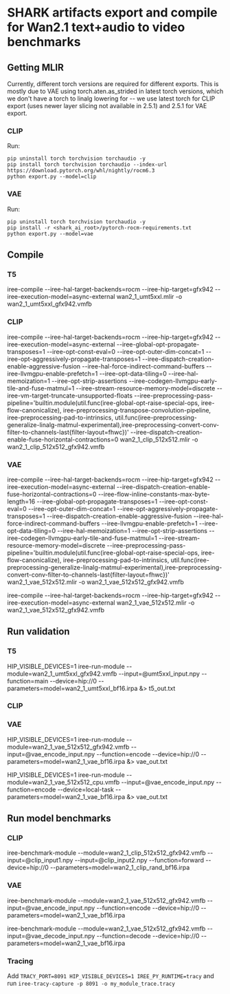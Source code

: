 # SHARK artifacts export and compile for Wan2.1 text+audio to video benchmarks

## Getting MLIR

Currently, different torch versions are required for different exports. This is mostly due to VAE using torch.aten.as_strided in latest torch versions, which we don't have a torch to linalg lowering for -- we use latest torch for CLIP export (uses newer layer slicing not available in 2.5.1) and 2.5.1 for VAE export.

### CLIP
Run:
```shell
pip uninstall torch torchvision torchaudio -y
pip install torch torchvision torchaudio --index-url https://download.pytorch.org/whl/nightly/rocm6.3
python export.py --model=clip
```
### VAE
Run:
```shell
pip uninstall torch torchvision torchaudio -y
pip install -r <shark_ai_root>/pytorch-rocm-requirements.txt
python export.py --model=vae
```
## Compile

### T5
iree-compile --iree-hal-target-backends=rocm --iree-hip-target=gfx942 --iree-execution-model=async-external  wan2_1_umt5xxl.mlir -o wan2_1_umt5xxl_gfx942.vmfb

### CLIP
iree-compile --iree-hal-target-backends=rocm --iree-hip-target=gfx942 --iree-execution-model=async-external --iree-global-opt-propagate-transposes=1 --iree-opt-const-eval=0 --iree-opt-outer-dim-concat=1 --iree-opt-aggressively-propagate-transposes=1 --iree-dispatch-creation-enable-aggressive-fusion --iree-hal-force-indirect-command-buffers --iree-llvmgpu-enable-prefetch=1 --iree-opt-data-tiling=0 --iree-hal-memoization=1 --iree-opt-strip-assertions --iree-codegen-llvmgpu-early-tile-and-fuse-matmul=1 --iree-stream-resource-memory-model=discrete --iree-vm-target-truncate-unsupported-floats --iree-preprocessing-pass-pipeline='builtin.module(util.func(iree-global-opt-raise-special-ops, iree-flow-canonicalize), iree-preprocessing-transpose-convolution-pipeline, iree-preprocessing-pad-to-intrinsics, util.func(iree-preprocessing-generalize-linalg-matmul-experimental),iree-preprocessing-convert-conv-filter-to-channels-last{filter-layout=fhwc})' --iree-dispatch-creation-enable-fuse-horizontal-contractions=0 wan2_1_clip_512x512.mlir -o wan2_1_clip_512x512_gfx942.vmfb

### VAE
iree-compile --iree-hal-target-backends=rocm --iree-hip-target=gfx942 --iree-execution-model=async-external --iree-dispatch-creation-enable-fuse-horizontal-contractions=0  --iree-flow-inline-constants-max-byte-length=16 --iree-global-opt-propagate-transposes=1 --iree-opt-const-eval=0 --iree-opt-outer-dim-concat=1 --iree-opt-aggressively-propagate-transposes=1 --iree-dispatch-creation-enable-aggressive-fusion --iree-hal-force-indirect-command-buffers --iree-llvmgpu-enable-prefetch=1 --iree-opt-data-tiling=0 --iree-hal-memoization=1 --iree-opt-strip-assertions --iree-codegen-llvmgpu-early-tile-and-fuse-matmul=1 --iree-stream-resource-memory-model=discrete --iree-preprocessing-pass-pipeline='builtin.module(util.func(iree-global-opt-raise-special-ops, iree-flow-canonicalize), iree-preprocessing-pad-to-intrinsics, util.func(iree-preprocessing-generalize-linalg-matmul-experimental),iree-preprocessing-convert-conv-filter-to-channels-last{filter-layout=fhwc})' wan2_1_vae_512x512.mlir -o wan2_1_vae_512x512_gfx942.vmfb 

iree-compile --iree-hal-target-backends=rocm --iree-hip-target=gfx942 --iree-execution-model=async-external  wan2_1_vae_512x512.mlir -o wan2_1_vae_512x512_gfx942.vmfb

## Run validation
### T5
HIP_VISIBLE_DEVICES=1 iree-run-module --module=wan2_1_umt5xxl_gfx942.vmfb --input=@umt5xxl_input.npy --function=main --device=hip://0 --parameters=model=wan2_1_umt5xxl_bf16.irpa &> t5_out.txt

### CLIP
### VAE
HIP_VISIBLE_DEVICES=1 iree-run-module --module=wan2_1_vae_512x512_gfx942.vmfb --input=@vae_encode_input.npy --function=encode --device=hip://0 --parameters=model=wan2_1_vae_bf16.irpa &> vae_out.txt

HIP_VISIBLE_DEVICES=1 iree-run-module --module=wan2_1_vae_512x512_cpu.vmfb --input=@vae_encode_input.npy --function=encode --device=local-task --parameters=model=wan2_1_vae_bf16.irpa &> vae_out.txt

## Run model benchmarks
### CLIP
iree-benchmark-module --module=wan2_1_clip_512x512_gfx942.vmfb --input=@clip_input1.npy --input=@clip_input2.npy --function=forward --device=hip://0 --parameters=model=wan2_1_clip_rand_bf16.irpa

### VAE
iree-benchmark-module --module=wan2_1_vae_512x512_gfx942.vmfb --input=@vae_encode_input.npy --function=encode --device=hip://0 --parameters=model=wan2_1_vae_bf16.irpa

iree-benchmark-module --module=wan2_1_vae_512x512_gfx942.vmfb --input=@vae_decode_input.npy --function=decode --device=hip://0 --parameters=model=wan2_1_vae_bf16.irpa

### Tracing
Add `TRACY_PORT=8091 HIP_VISIBLE_DEVICES=1 IREE_PY_RUNTIME=tracy` and run `iree-tracy-capture -p 8091 -o my_module_trace.tracy`
